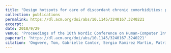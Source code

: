 ```yaml
---
title: "Design hotspots for care of discordant chronic comorbidities: patients' perspectives"
collection: publications
permalink: https://dl.acm.org/doi/abs/10.1145/3240167.3240221
excerpt: 
date: 2018/9/29
venue: 'Proceedings of the 10th Nordic Conference on Human-Computer Interaction'
paperurl: 'https://dl.acm.org/doi/abs/10.1145/3240167.3240221'
citation: 'Ongwere, Tom, Gabrielle Cantor, Sergio Ramirez Martin, Patrick C. Shih, James Clawson, and Kay Connelly. "Design hotspots for care of discordant chronic comorbidities: patients' perspectives." In Proceedings of the 10th Nordic Conference on Human-Computer Interaction, pp. 571-583. 2018.'
---
```

